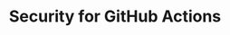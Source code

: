 ---
title: Security for GitHub Actions
shortTitle: Security
intro: 'Use security best practices with {% data variables.product.prodname_actions %}, and use {% data variables.product.prodname_actions %} to improve the security of your software supply chain.'
redirect_from:
  - /actions/security-guides
versions:
  fpt: '*'
  ghes: '*'
  ghec: '*'
children:
  - /security-guides
  - /using-artifact-attestations
  - /security-hardening-your-deployments
---